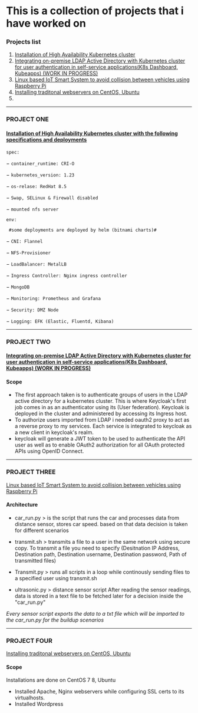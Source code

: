 # This is a collection of projects that i have worked on

### Projects list
1. [Installation of High Availability Kubernetes cluster](https://github.com/AmrSioufy/Projects/blob/main/HA-Kubernetes-Installation)
2. [Integrating on-premise LDAP Active Directory with Kubernetes cluster for user authentication in self-service applications(K8s Dashboard, Kubeapps) (WORK IN PROGRESS) ](https://github.com/AmrSioufy/Projects/blob/main/K8s%20LDAP%20integration%20using%20keycloak)
3. [Linux based IoT Smart System to avoid collision between vehicles using Raspberry Pi](https://github.com/AmrSioufy/Raspberry-Pi)
4. [Installing traditonal webservers on CentOS, Ubuntu ](https://github.com/AmrSioufy/Projects/blob/main/Web%20Servers%20on%20different%20distros)
5.
----------------------------------------------------------------------------------------------------------------------------------------------------------------------

### PROJECT ONE 
#### [Installation of High Availability Kubernetes cluster with the following specifications and deployments](https://github.com/AmrSioufy/Projects/blob/main/HA-Kubernetes-Installation) 

` spec: `

  &minus; `container_runtime: CRI-O `
  
  &minus; `kubernetes_version: 1.23`
  
  &minus; `os-relase: RedHat 8.5`
  
  &minus; `Swap, SELinux & Firewall disabled`
  
  &minus; `mounted nfs server`

`env:`

` #some deployments are deployed by helm (bitnami charts)#`

  &minus; `CNI: Flannel` 
  
  &minus; `NFS-Provisioner`
  
  &minus; `LoadBalancer: MetalLB `
  
  &minus; `Ingress Controller: Nginx ingress controller`
  
  &minus; `MongoDB`
  
  &minus; `Monitoring: Prometheus and Grafana`
  
  &minus; `Security: DMZ Node`
  
  &minus; `Logging: EFK (Elastic, Fluentd, Kibana) `
  
 ----------------------------------------------------------------------------------------------------------------------------------------------------------------------
 
### PROJECT TWO ###
#### [Integrating on-premise LDAP Active Directory with Kubernetes cluster for user authentication in self-service applications(K8s Dashboard, Kubeapps) (WORK IN PROGRESS) ](https://github.com/AmrSioufy/Projects/blob/main/K8s%20LDAP%20integration%20using%20keycloak) ####

#### Scope
- The first approach taken is to authenticate groups of users in the LDAP active directory for a kubernetes cluster. This is where Keycloak's first job comes in as an authenticator using its (User federation). Keycloak is deployed in the cluster and administered by accessing its Ingress host.
- To authorize users imported from LDAP i needed oauth2 proxy to act as a reverse proxy to my services. Each service is integrated to keycloak as a new client in keycloak's realm. 
- keycloak will generate a JWT token to be used to authenticate the API user as well as to enable OAuth2 authorization for all OAuth protected APIs using OpenID Connect.
----------------------------------------------------------------------------------------------------------------------------------------------------------------------
### PROJECT THREE ###
[Linux based IoT Smart System to avoid collision between vehicles using Raspberry Pi](https://github.com/AmrSioufy/Raspberry-Pi)
#### Architecture
- car_run.py > is the script that runs the car and processes data from distance sensor, stores car speed. based on that data decision is taken for different scenarios

- transmit.sh > transmits a file to a user in the same network using secure copy. 
To transmit a file you need to specify (Desitnation IP Address, Destination path, Destination username, Destination password, Path of transmitted files)

- Transmit.py > runs all scripts in a loop while continously sending files to a specified user using transmit.sh

- ultrasonic.py > distance sensor script
After reading the sensor readings, data is stored in a text file to be fetched later for a decision inside the "car_run.py"

*Every sensor script exports the data to a txt file which will be imported to the car_run.py for the buildup scenarios*

----------------------------------------------------------------------------------------------------------------------------------------------------------------------

### PROJECT FOUR ###
[Installing traditonal webservers on CentOS, Ubuntu ](https://github.com/AmrSioufy/Projects/blob/main/Web%20Servers%20on%20different%20distros)
#### Scope
Installations are done on CentOS 7 8, Ubuntu
- Installed Apache, Nginx webservers while configuring SSL certs to its virtualhosts.
- Installed Wordpress 
